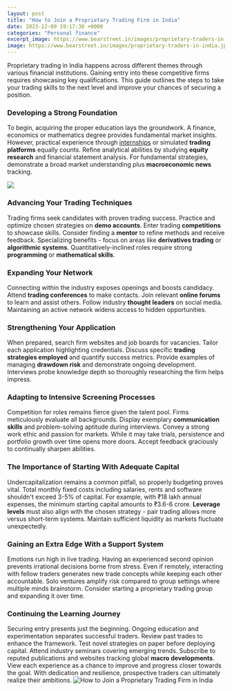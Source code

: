 ```yaml
---
layout: post
title: "How to Join a Proprietary Trading Firm in India"
date: 2023-12-09 19:17:38 +0000
categories: "Personal finance"
excerpt_image: https://www.bearstreet.in/images/proprietary-traders-in-india.jpg
image: https://www.bearstreet.in/images/proprietary-traders-in-india.jpg
---
```


Proprietary trading in India happens across different themes through various financial institutions. Gaining entry into these competitive firms requires showcasing key qualifications. This guide outlines the steps to take your trading skills to the next level and improve your chances of securing a position.
### Developing a Strong Foundation
To begin, acquiring the proper education lays the groundwork. A finance, economics or mathematics degree provides fundamental market insights. However, practical experience through [internships](https://yt.io.vn/collection/aleshire) or simulated **trading platforms** equally counts. Refine analytical abilities by studying **equity research** and financial statement analysis. For fundamental strategies, demonstrate a broad market understanding plus **macroeconomic news** tracking.

![](https://howtotrade.com/wp-content/uploads/2022/08/Types-of-Proprietary-Trading-Firms-1024x616.png)
### Advancing Your Trading Techniques
Trading firms seek candidates with proven trading success. Practice and optimize chosen strategies on **demo accounts**. Enter trading **competitions** to showcase skills. Consider finding a **mentor** to refine methods and receive feedback. Specializing benefits - focus on areas like **derivatives trading** or **algorithmic systems**. Quantitatively-inclined roles require strong **programming** or **mathematical skills**. 
### Expanding Your Network
Connecting within the industry exposes openings and boosts candidacy. Attend **trading conferences** to make contacts. Join relevant **online forums** to learn and assist others. Follow industry **thought leaders** on social media. Maintaining an active network widens access to hidden opportunities.
### Strengthening Your Application
When prepared, search firm websites and job boards for vacancies. Tailor each application highlighting credentials. Discuss specific **trading strategies employed** and quantify success metrics. Provide examples of managing **drawdown risk** and demonstrate ongoing development. Interviews probe knowledge depth so thoroughly researching the firm helps impress. 
### Adapting to Intensive Screening Processes
Competition for roles remains fierce given the talent pool. Firms meticulously evaluate all backgrounds. Display exemplary **communication skills** and problem-solving aptitude during interviews. Convey a strong work ethic and passion for markets. While it may take trials, persistence and portfolio growth over time opens more doors. Accept feedback graciously to continually sharpen abilities.
### The Importance of Starting With Adequate Capital
Undercapitalization remains a common pitfall, so properly budgeting proves vital. Total monthly fixed costs including salaries, rents and software shouldn't exceed 3-5% of capital. For example, with ₹18 lakh annual expenses, the minimum starting capital amounts to ₹3.6-6 crore. **Leverage levels** must also align with the chosen strategy - pair trading allows more versus short-term systems. Maintain sufficient liquidity as markets fluctuate unexpectedly. 
### Gaining an Extra Edge With a Support System  
Emotions run high in live trading. Having an experienced second opinion prevents irrational decisions borne from stress. Even if remotely, interacting with fellow traders generates new trade concepts while keeping each other accountable. Solo ventures amplify risk compared to group settings where multiple minds brainstorm. Consider starting a proprietary trading group and expanding it over time.
### Continuing the Learning Journey
Securing entry presents just the beginning. Ongoing education and experimentation separates successful traders. Review past trades to enhance the framework. Test novel strategies on paper before deploying capital. Attend industry seminars covering emerging trends. Subscribe to reputed publications and websites tracking global **macro developments**. View each experience as a chance to improve and progress closer towards the goal. With dedication and resilience, prospective traders can ultimately realize their ambitions.
![How to Join a Proprietary Trading Firm in India](https://www.bearstreet.in/images/proprietary-traders-in-india.jpg)